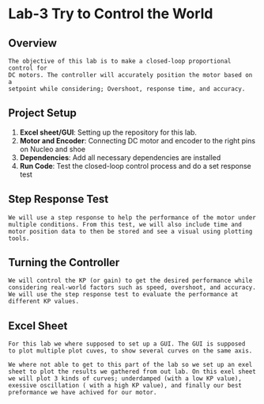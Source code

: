 # Lab-3 Try to Control the World

## Overview
    The objective of this lab is to make a closed-loop proportional control for
    DC motors. The controller will accurately position the motor based on a
    setpoint while considering; Overshoot, response time, and accuracy.
    
## Project Setup
    
1. **Excel sheet/GUI**: Setting up the repository for this lab.
2. **Motor and Encoder**: Connecting DC motor and encoder to the right pins on Nucleo and shoe
3. **Dependencies**: Add all necessary dependencies are installed
4. **Run Code**: Test the closed-loop control process and do a set response test

## Step Response Test
    We will use a step response to help the performance of the motor under
    multiple conditions. From this test, we will also include time and 
    motor position data to then be stored and see a visual using plotting
    tools.
    
## Turning the Controller
    We will control the KP (or gain) to get the desired performance while 
    considering real-world factors such as speed, overshoot, and accuracy.
    We will use the step response test to evaluate the performance at 
    different KP values.
    
## Excel Sheet
    For this lab we where supposed to set up a GUI. The GUI is supposed
    to plot multiple plot cuves, to show several curves on the same axis.

    We where not able to get to this part of the lab so we set up an exel
    sheet to plot the results we gathered from out lab. On this exel sheet
    we will plot 3 kinds of curves; underdamped (with a low KP value), 
    exessive oscillation ( with a high KP value), and finally our best
    preformance we have achived for our motor.

    
